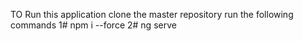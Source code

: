 TO Run this application clone the master repository run the following commands 
1# npm i --force 
2# ng serve 
